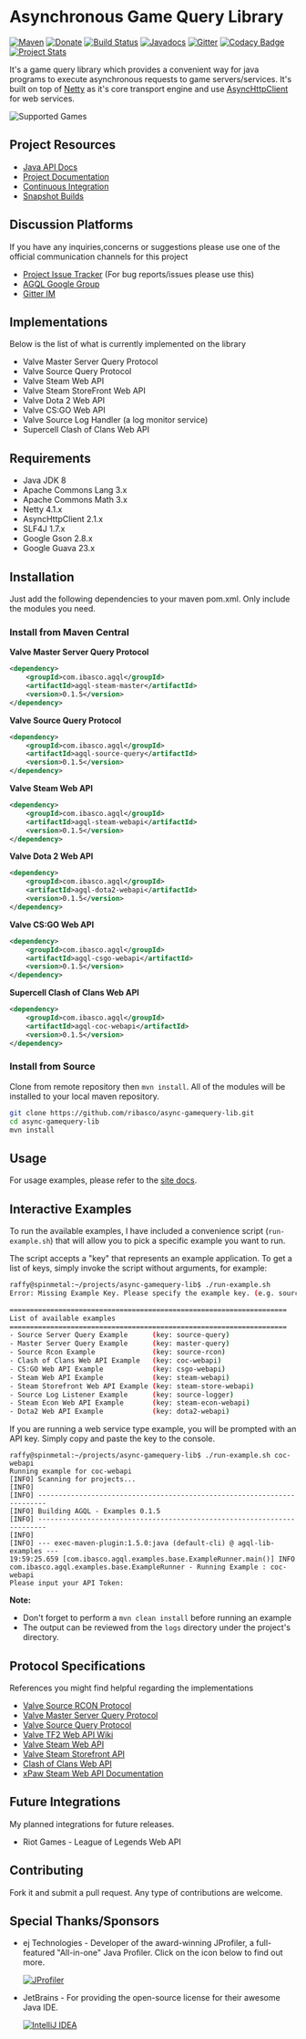 Asynchronous Game Query Library
===============================

[mavenImg]: https://img.shields.io/maven-central/v/com.ibasco.agql/async-gamequery-lib.svg
[mavenLink]: http://mvnrepository.com/artifact/com.ibasco.agql/

[![Maven][mavenImg]][mavenLink] [![Donate](https://img.shields.io/badge/Donate-PayPal-green.svg)](https://www.paypal.com/cgi-bin/webscr?cmd=_s-xclick&hosted_button_id=29TX29ZSNXM64) [![Build Status](https://travis-ci.org/ribasco/async-gamequery-lib.svg?branch=master)](https://travis-ci.org/ribasco/async-gamequery-lib) [![Javadocs](https://www.javadoc.io/badge/com.ibasco.agql/async-gamequery-lib.svg)](https://www.javadoc.io/doc/com.ibasco.agql/async-gamequery-lib) [![Gitter](https://badges.gitter.im/gitterHQ/gitter.svg)](https://gitter.im/async-gamequery-lib/lobby?utm_source=share-link&utm_medium=link&utm_campaign=share-link) [![Codacy Badge](https://api.codacy.com/project/badge/Grade/2f5f445a366a4692ab8aa49b0cf4f477)](https://www.codacy.com/app/raffy/async-gamequery-lib?utm_source=github.com&amp;utm_medium=referral&amp;utm_content=ribasco/async-gamequery-lib&amp;utm_campaign=Badge_Grade) [![Project Stats](https://www.openhub.net/p/async-gamequery-lib/widgets/project_thin_badge?format=gif&ref=sample)](https://www.openhub.net/p/async-gamequery-lib)
 
It's a game query library which provides a convenient way for java programs to execute asynchronous requests to game servers/services. It's built on top of [Netty](https://github.com/netty/netty) as it's core transport engine and use [AsyncHttpClient](https://github.com/AsyncHttpClient/async-http-client) for web services.

![Supported Games](site/resources/images/agql-project-banner-big.png "Games supported by Source Query Protocol")

Project Resources
-------------

* [Java API Docs](https://ribasco.github.io/async-gamequery-lib/apidocs)
* [Project Documentation](https://ribasco.github.io/async-gamequery-lib/)
* [Continuous Integration](https://travis-ci.org/ribasco/async-gamequery-lib)
* [Snapshot Builds](https://oss.sonatype.org/content/repositories/snapshots/com/ibasco/agql/)

Discussion Platforms
-----------------

If you have any inquiries,concerns or suggestions please use one of the official communication channels for this project

* [Project Issue Tracker](https://github.com/ribasco/async-gamequery-lib/issues/new) (For bug reports/issues please use this)
* [AGQL Google Group](https://groups.google.com/forum/#!forum/agql)
* [Gitter IM](https://gitter.im/async-gamequery-lib/lobby?utm_source=share-link&utm_medium=link&utm_campaign=share-link)

Implementations
----------------
 
Below is the list of what is currently implemented on the library

* Valve Master Server Query Protocol
* Valve Source Query Protocol
* Valve Steam Web API
* Valve Steam StoreFront Web API
* Valve Dota 2 Web API
* Valve CS:GO Web API 
* Valve Source Log Handler (a log monitor service)
* Supercell Clash of Clans Web API

Requirements
------------

* Java JDK 8
* Apache Commons Lang 3.x
* Apache Commons Math 3.x
* Netty 4.1.x
* AsyncHttpClient 2.1.x
* SLF4J 1.7.x
* Google Gson 2.8.x
* Google Guava 23.x
 
Installation
------------

Just add the following dependencies to your maven pom.xml. Only include the modules you need.

### Install from Maven Central

**Valve Master Server Query Protocol**

```xml
<dependency>
    <groupId>com.ibasco.agql</groupId>
    <artifactId>agql-steam-master</artifactId>
    <version>0.1.5</version>
</dependency>
```

**Valve Source Query Protocol**

```xml
<dependency>
    <groupId>com.ibasco.agql</groupId>
    <artifactId>agql-source-query</artifactId>
    <version>0.1.5</version>
</dependency>
```

**Valve Steam Web API**

```xml
<dependency>
    <groupId>com.ibasco.agql</groupId>
    <artifactId>agql-steam-webapi</artifactId>
    <version>0.1.5</version>
</dependency>
```

**Valve Dota 2 Web API**

```xml
<dependency>
    <groupId>com.ibasco.agql</groupId>
    <artifactId>agql-dota2-webapi</artifactId>
    <version>0.1.5</version>
</dependency>
```

**Valve CS:GO Web API**

```xml
<dependency>
    <groupId>com.ibasco.agql</groupId>
    <artifactId>agql-csgo-webapi</artifactId>
    <version>0.1.5</version>
</dependency>
```

**Supercell Clash of Clans Web API**

```xml
<dependency>
    <groupId>com.ibasco.agql</groupId>
    <artifactId>agql-coc-webapi</artifactId>
    <version>0.1.5</version>
</dependency>
```

### Install from Source

Clone from remote repository then `mvn install`. All of the modules will be installed to your local maven repository.

~~~bash
git clone https://github.com/ribasco/async-gamequery-lib.git
cd async-gamequery-lib
mvn install
~~~

Usage
------------

For usage examples, please refer to the [site docs](http://ribasco.github.io/async-gamequery-lib/).

Interactive Examples
--------------------

To run the available examples, I have included a convenience script (`run-example.sh`) that will allow you to pick a specific example you want to run. 

The script accepts a "key" that represents an example application. To get a list of keys, simply invoke the script without arguments, for example: 

~~~bash
raffy@spinmetal:~/projects/async-gamequery-lib$ ./run-example.sh
Error: Missing Example Key. Please specify the example key. (e.g. source-query)

====================================================================
List of available examples
====================================================================
- Source Server Query Example      (key: source-query)
- Master Server Query Example      (key: master-query)
- Source Rcon Example              (key: source-rcon)
- Clash of Clans Web API Example   (key: coc-webapi)
- CS:GO Web API Example            (key: csgo-webapi)
- Steam Web API Example            (key: steam-webapi)
- Steam Storefront Web API Example (key: steam-store-webapi)
- Source Log Listener Example      (key: source-logger)
- Steam Econ Web API Example       (key: steam-econ-webapi)
- Dota2 Web API Example            (key: dota2-webapi)
~~~

If you are running a web service type example, you  will be prompted with an API key. Simply copy and paste the key to the console.

~~~
raffy@spinmetal:~/projects/async-gamequery-lib$ ./run-example.sh coc-webapi
Running example for coc-webapi
[INFO] Scanning for projects...
[INFO]
[INFO] ------------------------------------------------------------------------
[INFO] Building AGQL - Examples 0.1.5
[INFO] ------------------------------------------------------------------------
[INFO]
[INFO] --- exec-maven-plugin:1.5.0:java (default-cli) @ agql-lib-examples ---
19:59:25.659 [com.ibasco.agql.examples.base.ExampleRunner.main()] INFO  com.ibasco.agql.examples.base.ExampleRunner - Running Example : coc-webapi
Please input your API Token:
~~~

**Note:**
* Don't forget to perform a `mvn clean install` before running an example
* The output can be reviewed from the `logs` directory under the project's directory.

Protocol Specifications
-----------------------

References you might find helpful regarding the implementations

* [Valve Source RCON Protocol](https://developer.valvesoftware.com/wiki/Source_RCON_Protocol)
* [Valve Master Server Query Protocol](https://developer.valvesoftware.com/wiki/Master_Server_Query_Protocol)
* [Valve Source Query Protocol](https://developer.valvesoftware.com/wiki/Server_queries)
* [Valve TF2 Web API Wiki](https://wiki.teamfortress.com/wiki/WebAPI)
* [Valve Steam Web API](https://developer.valvesoftware.com/wiki/Steam_Web_API)
* [Valve Steam Storefront API](https://wiki.teamfortress.com/wiki/User:RJackson/StorefrontAPI)
* [Clash of Clans Web API](https://developer.clashofclans.com/#/documentation)
* [xPaw Steam Web API Documentation](https://lab.xpaw.me/steam_api_documentation.html)


Future Integrations
--------------------

My planned integrations for future releases.

* Riot Games - League of Legends Web API

Contributing
------------

Fork it and submit a pull request. Any type of contributions are welcome.

Special Thanks/Sponsors
------------------------

* ej Technologies - Developer of the award-winning JProfiler, a full-featured "All-in-one" Java Profiler. Click on the icon below to find out more. 

  [![JProfiler](https://www.ej-technologies.com/images/product_banners/jprofiler_medium.png)](http://www.ej-technologies.com/products/jprofiler/overview.html)
  
* JetBrains - For providing the open-source license for their awesome Java IDE. 
 
  [![IntelliJ IDEA](site/resources/images/intellij-icon.png)](https://www.jetbrains.com/idea)